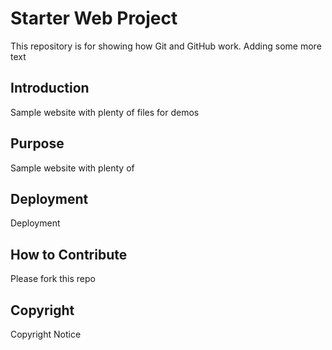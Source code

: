 # Starter Web Project

This repository is for showing how Git and GitHub work. Adding some more text

## Introduction

Sample website with plenty of files for demos

## Purpose

Sample website with plenty of

## Deployment

Deployment

## How to Contribute

Please fork this repo

## Copyright

Copyright Notice